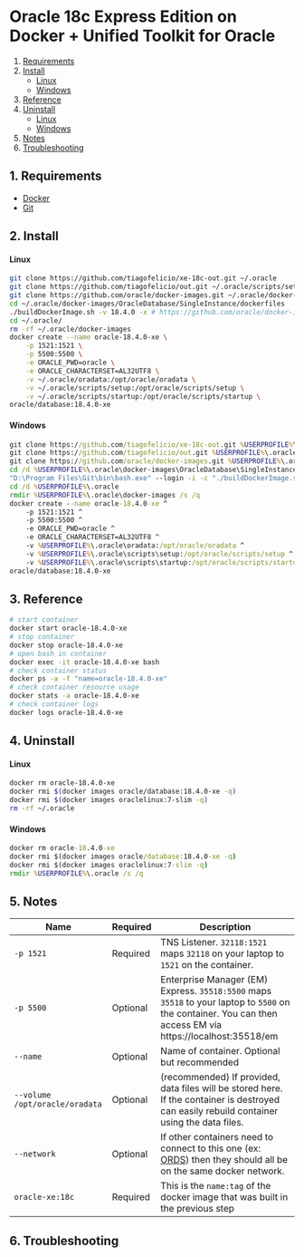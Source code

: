 # Oracle 18c Express Edition on Docker + Unified Toolkit for Oracle

<!-- TOC depthFrom:2 -->

1. [Requirements](#1-requirements)
1. [Install](#2-install)
    - [Linux](#linux)
    - [Windows](#windows)
1. [Reference](#3-reference)
1. [Uninstall](#4-uninstall)
    - [Linux](#linux-1)
    - [Windows](#windows-1)
1. [Notes](#5-notes)
1. [Troubleshooting](6-troubleshooting)

<!-- /TOC -->

## 1. Requirements

- [Docker](https://www.docker.com/products/docker-desktop)
- [Git](https://git-scm.com/downloads)

## 2. Install

#### Linux

```bash
git clone https://github.com/tiagofelicio/xe-18c-out.git ~/.oracle
git clone https://github.com/tiagofelicio/out.git ~/.oracle/scripts/setup/out
git clone https://github.com/oracle/docker-images.git ~/.oracle/docker-images
cd ~/.oracle/docker-images/OracleDatabase/SingleInstance/dockerfiles
./buildDockerImage.sh -v 18.4.0 -x # https://github.com/oracle/docker-images/tree/master/OracleDatabase/SingleInstance
cd ~/.oracle/
rm -rf ~/.oracle/docker-images
docker create --name oracle-18.4.0-xe \
    -p 1521:1521 \
    -p 5500:5500 \
    -e ORACLE_PWD=oracle \
    -e ORACLE_CHARACTERSET=AL32UTF8 \
    -v ~/.oracle/oradata:/opt/oracle/oradata \
    -v ~/.oracle/scripts/setup:/opt/oracle/scripts/setup \
    -v ~/.oracle/scripts/startup:/opt/oracle/scripts/startup \
oracle/database:18.4.0-xe
```

#### Windows

```bat
git clone https://github.com/tiagofelicio/xe-18c-out.git %USERPROFILE%\.oracle
git clone https://github.com/tiagofelicio/out.git %USERPROFILE%\.oracle\scripts\setup\out
git clone https://github.com/oracle/docker-images.git %USERPROFILE%\.oracle\docker-images
cd /d %USERPROFILE%\.oracle\docker-images\OracleDatabase\SingleInstance\dockerfiles
"D:\Program Files\Git\bin\bash.exe" --login -i -c "./buildDockerImage.sh -v 18.4.0 -x" & :: https://github.com/oracle/docker-images/tree/master/OracleDatabase/SingleInstance
cd /d %USERPROFILE%\.oracle
rmdir %USERPROFILE%\.oracle\docker-images /s /q
docker create --name oracle-18.4.0-xe ^
    -p 1521:1521 ^
    -p 5500:5500 ^
    -e ORACLE_PWD=oracle ^
    -e ORACLE_CHARACTERSET=AL32UTF8 ^
    -v %USERPROFILE%\.oracle\oradata:/opt/oracle/oradata ^
    -v %USERPROFILE%\.oracle\scripts\setup:/opt/oracle/scripts/setup ^
    -v %USERPROFILE%\.oracle\scripts\startup:/opt/oracle/scripts/startup ^
oracle/database:18.4.0-xe
```

## 3. Reference

```bash
# start container
docker start oracle-18.4.0-xe
# stop container
docker stop oracle-18.4.0-xe
# open bash in container
docker exec -it oracle-18.4.0-xe bash
# check container status
docker ps -a -f "name=oracle-18.4.0-xe"
# check container resource usage
docker stats -a oracle-18.4.0-xe
# check container logs
docker logs oracle-18.4.0-xe
```

## 4. Uninstall

#### Linux

```bash
docker rm oracle-18.4.0-xe
docker rmi $(docker images oracle/database:18.4.0-xe -q)
docker rmi $(docker images oraclelinux:7-slim -q)
rm -rf ~/.oracle
```

#### Windows

```bat
docker rm oracle-18.4.0-xe
docker rmi $(docker images oracle/database:18.4.0-xe -q)
docker rmi $(docker images oraclelinux:7-slim -q)
rmdir %USERPROFILE%\.oracle /s /q
```

## 5. Notes

Name | Required | Description 
--- | --- | ---
`-p 1521`| Required | TNS Listener. `32118:1521` maps `32118` on your laptop to `1521` on the container.
`-p 5500`| Optional | Enterprise Manager (EM) Express. `35518:5500` maps `35518` to your laptop to `5500` on the container. You can then access EM via https://localhost:35518/em 
`--name` | Optional | Name of container. Optional but recommended
`--volume /opt/oracle/oradata` | Optional | (recommended) If provided, data files will be stored here. If the container is destroyed can easily rebuild container using the data files.
`--network` | Optional | If other containers need to connect to this one (ex: [ORDS](https://github.com/martindsouza/docker-ords)) then they should all be on the same docker network.
`oracle-xe:18c` | Required | This is the `name:tag` of the docker image that was built in the previous step

## 6. Troubleshooting
